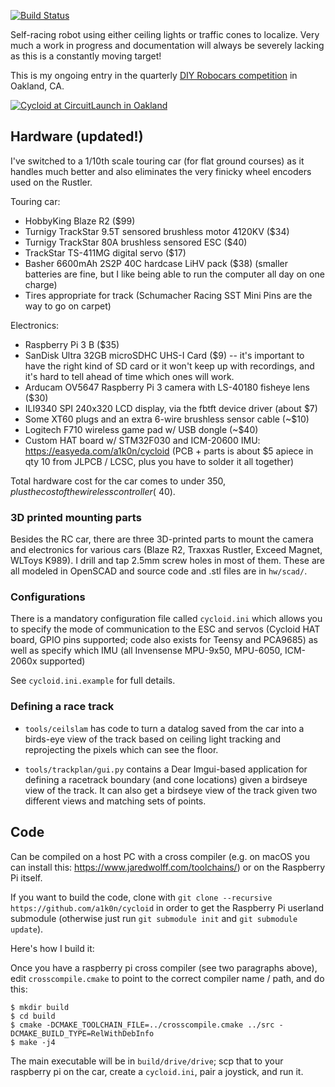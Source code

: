 [![Build Status](https://travis-ci.org/a1k0n/cycloid.svg?branch=master)](https://travis-ci.org/a1k0n/cycloid)

Self-racing robot using either ceiling lights or traffic cones to localize.
Very much a work in progress and documentation will always be severely
lacking as this is a constantly moving target!

This is my ongoing entry in the quarterly [DIY Robocars
competition](https://diyrobocars.com/") in Oakland, CA.

[![Cycloid at CircuitLaunch in Oakland](https://img.youtube.com/vi/vWJduGcik6Q/0.jpg)](https://www.youtube.com/watch?v=vWJduGcik6Q)

## Hardware (updated!)

I've switched to a 1/10th scale touring car (for flat ground courses) as it
handles much better and also eliminates the very finicky wheel encoders used on
the Rustler.

Touring car:

 - HobbyKing Blaze R2 ($99)
 - Turnigy TrackStar 9.5T sensored brushless motor 4120KV ($34)
 - Turnigy TrackStar 80A brushless sensored ESC ($40)
 - TrackStar TS-411MG digital servo ($17)
 - Basher 6600mAh 2S2P 40C hardcase LiHV pack ($38) (smaller batteries are
   fine, but I like being able to run the computer all day on one charge)
 - Tires appropriate for track (Schumacher Racing SST Mini Pins are the way to go on carpet)

Electronics:

 - Raspberry Pi 3 B ($35)
 - SanDisk Ultra 32GB microSDHC UHS-I Card ($9) -- it's important to have the
   right kind of SD card or it won't keep up with recordings, and it's hard to
   tell ahead of time which ones will work.
 - Arducam OV5647 Raspberry Pi 3 camera with LS-40180 fisheye lens ($30)
 - ILI9340 SPI 240x320 LCD display, via the fbtft device driver (about $7)
 - Some XT60 plugs and an extra 6-wire brushless sensor cable (~$10)
 - Logitech F710 wireless game pad w/ USB dongle (~$40)
 - Custom HAT board w/ STM32F030 and ICM-20600 IMU: https://easyeda.com/a1k0n/cycloid (PCB +
   parts is about $5 apiece in qty 10 from JLPCB / LCSC, plus you have to
   solder it all together)

Total hardware cost for the car comes to under $350, plus the cost of the
wireless controller (~$40).

### 3D printed mounting parts

Besides the RC car, there are three 3D-printed parts to mount the camera and
electronics for various cars (Blaze R2, Traxxas Rustler, Exceed Magnet,
WLToys K989). I drill and tap 2.5mm screw holes in most of them. These are
all modeled in OpenSCAD and source code and .stl files are in `hw/scad/`.

### Configurations

There is a mandatory configuration file called `cycloid.ini` which allows you
to specify the mode of communication to the ESC and servos (Cycloid HAT
board, GPIO pins supported; code also exists for Teensy and PCA9685) as well
as specify which IMU (all Invensense MPU-9x50, MPU-6050, ICM-2060x supported)

See `cycloid.ini.example` for full details.

### Defining a race track

 - `tools/ceilslam` has code to turn a datalog saved from the car into a
 birds-eye view of the track based on ceiling light tracking and reprojecting
 the pixels which can see the floor.

 - `tools/trackplan/gui.py` contains a Dear Imgui-based application for
 defining a racetrack boundary (and cone locations) given a birdseye view of
 the track. It can also get a birdseye view of the track given two different
 views and matching sets of points.

## Code

Can be compiled on a host PC with a cross compiler (e.g. on macOS you can
install this: https://www.jaredwolff.com/toolchains/) or on the Raspberry Pi
itself.

If you want to build the code, clone with `git clone --recursive
https://github.com/a1k0n/cycloid` in order to get the Raspberry Pi userland
submodule (otherwise just run `git submodule init` and `git submodule update`).

Here's how I build it:

Once you have a raspberry pi cross compiler (see two paragraphs above), edit
`crosscompile.cmake` to point to the correct compiler name / path, and do this:

```
$ mkdir build
$ cd build
$ cmake -DCMAKE_TOOLCHAIN_FILE=../crosscompile.cmake ../src -DCMAKE_BUILD_TYPE=RelWithDebInfo
$ make -j4
```

The main executable will be in `build/drive/drive`; scp that to your raspberry
pi on the car, create a `cycloid.ini`, pair a joystick, and run it.
